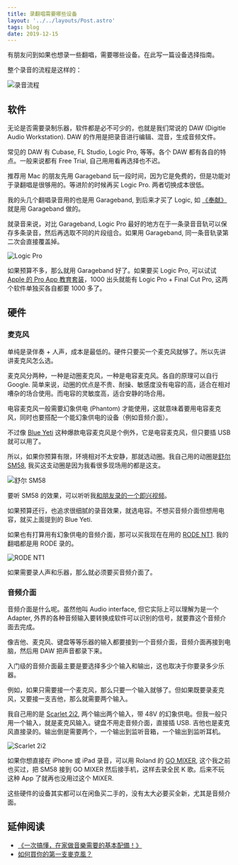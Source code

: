 ```yaml
---
title: 录翻唱需要哪些设备
layout: '../../layouts/Post.astro'
tags: blog
date: 2019-12-15
---
```


有朋友问到如果也想录一些翻唱，需要哪些设备。在此写一篇设备选择指南。

整个录音的流程是这样的：

![录音流程](https://gbstatic.djyde.com/blog/Untitled%20%28Draft%29-1%203.jpg?x-oss-process=style/80)

## 软件

无论是否需要录制乐器，软件都是必不可少的，也就是我们常说的 DAW (Digitle Audio Workstation). DAW 的作用是把录音进行编辑、混音，生成音频文件。

常见的 DAW 有 Cubase, FL Studio, Logic Pro, 等等。各个 DAW 都有各自的特点。一般来说都有 Free Trial, 自己用用看再选择也不迟。

推荐用 Mac 的朋友先用 Garageband 玩一段时间，因为它是免费的，但是功能对于录翻唱是很够用的。等进阶的时候再买 Logic Pro. 两者切换成本很低。

我的头几个翻唱录音用的也是用 Garageband, 到后来才买了 Logic, 如 [《奉献》](https://www.bilibili.com/video/av54378371) 就是用 Garageband 做的。

就录音来说，对比 Garageband, Logic Pro 最好的地方在于一条录音音轨可以保存多条录音，然后再选取不同的片段组合。如果用 Garageband, 同一条音轨录第二次会直接覆盖掉。

![Logic Pro](https://gbstatic.djyde.com/blog/DSC02813.JPG?x-oss-process=style/80)

如果预算不多，那么就用 Garageband 好了。如果要买 Logic Pro, 可以试试 [Apple 的 Pro App 教育套装](https://www.apple.com/hk-zh-hiEd/shop/product/BMGE2Z/A/pro-app-%E6%95%99%E8%82%B2%E5%A5%97%E8%A3%9D)，1000 出头就能有 Logic Pro + Final Cut Pro, 这两个软件单独买各自都要 1000 多了。

## 硬件

### 麦克风

单纯是录伴奏 + 人声，成本是最低的。硬件只要买一个麦克风就够了。所以先讲讲麦克风怎么选。

麦克风分两种，一种是动圈麦克风，一种是电容麦克风。各自的原理可以自行 Google. 简单来说，动圈的优点是不贵、耐操、敏感度没有电容的高，适合在相对嘈杂的场合使用。而电容的灵敏度高，适合安静的场合用。

电容麦克风一般需要幻象供电 (Phantom) 才能使用，这就意味着要用电容麦克风，同时也要搭配一个能幻象供电的设备（例如音频介面）。

不过像 [Blue Yeti](https://lutaonan.com/go/shop/blue-yeti) 这种爆款电容麦克风是个例外，它是电容麦克风，但只要插 USB 就可以用了。

所以，如果你预算有限，环境相对不太安静，那就选动圈。我自己用的动圈是[舒尔 SM58](https://lutaonan.com/go/shop/sm-58), 我买这支动圈是因为我看很多现场用的都是这支。

![舒尔 SM58](https://gbstatic.djyde.com/blog/DSC02811.JPG?x-oss-process=style/80)

要听 SM58 的效果，可以听听我[和朋友录的一个即兴视频](https://www.bilibili.com/video/av19612030)。

如果预算还行，也追求很细腻的录音效果，就选电容。不想买音频介面但想用电容，就买上面提到的 Blue Yeti.

如果也有打算用有幻象供电的音频介面，那可以买我现在在用的 [RODE NT1](https://lutaonan.com/go/shop/rode-nt1). 我的翻唱都是用 RODE 录的。

![RODE NT1](https://gbstatic.djyde.com/blog/DSC02803.JPG?x-oss-process=style/80)

如果需要录人声和乐器，那么就必须要买音频介面了。

### 音频介面

音频介面是什么呢。虽然他叫 Audio interface, 但它实际上可以理解为是一个 Adapter, 外界的各种音频输入要转换成软件可以识别的信号，就要靠这个音频介面去完成。

像吉他、麦克风、键盘等等乐器的输入都要接到一个音频介面，音频介面再接到电脑，然后用 DAW 把声音都录下来。

入门级的音频介面最主要是要选择多少个输入和输出，这也取决于你要录多少乐器。

例如，如果只需要接一个麦克风，那么只要一个输入就够了。但如果既要录麦克风，又要接一支吉他，那么就需要两个输入。

我自己用的是 [Scarlet 2i2](https://lutaonan.com/go/shop/scarlet-2i2), 两个输出两个输入，带 48V 的幻象供电。但我一般只用一个输入，就是麦克风输入。键盘不用走音频介面，直接插 USB. 吉他也是麦克风直接录的。输出倒是需要两个，一个输出到监听音箱，一个输出到监听耳机。

![Scarlet 2i2](https://gbstatic.djyde.com/blog/DSC02821.JPG?x-oss-process=style/80)

如果你想直接在 iPhone 或 iPad 录音，可以用 Roland 的 [GO MIXER](https://lutaonan.com/go/shop/go-mixer), 这个我之前也买过，把 SM58 接到 GO MIXER 然后接手机，这样去录全民 K 歌。后来不玩这种 App 了就再也没用过这个 MIXER. 

这些硬件的设备其实都可以在闲鱼买二手的，没有太大必要买全新，尤其是音频介面。

## 延伸阅读

- [《一次搞懂，在家做音樂需要的基本配備！》](https://www.youtube.com/watch?v=o2Q0l5xbZfw)
- [如何買你的第一支麥克風？](https://www.youtube.com/watch?v=SSIuZxqVWKE)
